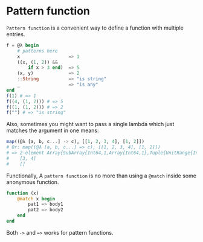 
<a id='Pattern-function-1'></a>

# Pattern function


`Pattern function` is a convenient way to define a function with multiple entries.


```julia
f = @λ begin
    # patterns here
    x                  => 1
    ((x, (1, 2)) &&
        if x > 3 end)  => 5
    (x, y)             => 2
    ::String           => "is string"
    _                  => "is any"
end
f(1) # => 1
f((4, (1, 2))) # => 5
f((1, (1, 2))) # => 2
f("") # => "is string"
```


Also, sometimes you might want to pass a single lambda which just matches the argument in one means:


```julia
map((@λ [a, b, c...] -> c), [[1, 2, 3, 4], [1, 2]])
# Or: map((@λ [a, b, c...] => c), [[1, 2, 3, 4], [1, 2]])
# => 2-element Array{SubArray{Int64,1,Array{Int64,1},Tuple{UnitRange{Int64}},true},1}:
#    [3, 4]
#    []
```


Functionally, A `pattern function` is no more than using a `@match` inside some anonymous function.


```julia
function (x)
    @match x begin
        pat1 => body1
        pat2 => body2
    end
end
```


Both `->` and `=>` works for pattern functions.

